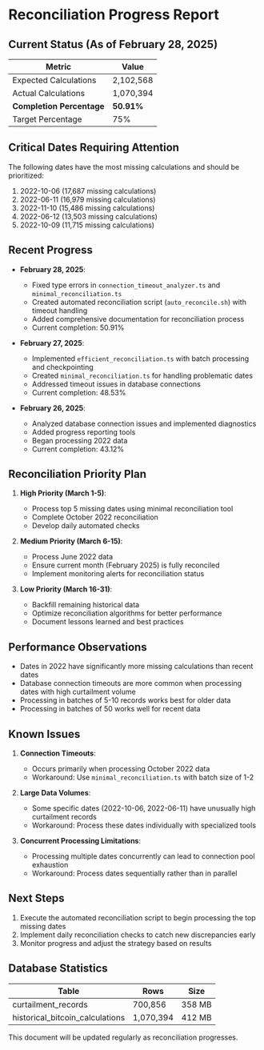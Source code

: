 # Reconciliation Progress Report

## Current Status (As of February 28, 2025)

| Metric | Value |
|--------|-------|
| Expected Calculations | 2,102,568 |
| Actual Calculations | 1,070,394 |
| **Completion Percentage** | **50.91%** |
| Target Percentage | 75% |

## Critical Dates Requiring Attention

The following dates have the most missing calculations and should be prioritized:

1. 2022-10-06 (17,687 missing calculations)
2. 2022-06-11 (16,979 missing calculations)
3. 2022-11-10 (15,486 missing calculations)
4. 2022-06-12 (13,503 missing calculations)
5. 2022-10-09 (11,715 missing calculations)

## Recent Progress

- **February 28, 2025**:
  - Fixed type errors in `connection_timeout_analyzer.ts` and `minimal_reconciliation.ts`
  - Created automated reconciliation script (`auto_reconcile.sh`) with timeout handling
  - Added comprehensive documentation for reconciliation process
  - Current completion: 50.91%

- **February 27, 2025**:
  - Implemented `efficient_reconciliation.ts` with batch processing and checkpointing
  - Created `minimal_reconciliation.ts` for handling problematic dates
  - Addressed timeout issues in database connections
  - Current completion: 48.53%

- **February 26, 2025**:
  - Analyzed database connection issues and implemented diagnostics
  - Added progress reporting tools
  - Began processing 2022 data
  - Current completion: 43.12%

## Reconciliation Priority Plan

1. **High Priority (March 1-5)**:
   - Process top 5 missing dates using minimal reconciliation tool
   - Complete October 2022 reconciliation
   - Develop daily automated checks

2. **Medium Priority (March 6-15)**:
   - Process June 2022 data
   - Ensure current month (February 2025) is fully reconciled
   - Implement monitoring alerts for reconciliation status

3. **Low Priority (March 16-31)**:
   - Backfill remaining historical data
   - Optimize reconciliation algorithms for better performance
   - Document lessons learned and best practices

## Performance Observations

- Dates in 2022 have significantly more missing calculations than recent dates
- Database connection timeouts are more common when processing dates with high curtailment volume
- Processing in batches of 5-10 records works best for older data
- Processing in batches of 50 works well for recent data

## Known Issues

1. **Connection Timeouts**:
   - Occurs primarily when processing October 2022 data
   - Workaround: Use `minimal_reconciliation.ts` with batch size of 1-2

2. **Large Data Volumes**:
   - Some specific dates (2022-10-06, 2022-06-11) have unusually high curtailment records
   - Workaround: Process these dates individually with specialized tools

3. **Concurrent Processing Limitations**:
   - Processing multiple dates concurrently can lead to connection pool exhaustion
   - Workaround: Process dates sequentially rather than in parallel

## Next Steps

1. Execute the automated reconciliation script to begin processing the top missing dates
2. Implement daily reconciliation checks to catch new discrepancies early
3. Monitor progress and adjust the strategy based on results

## Database Statistics

| Table | Rows | Size |
|-------|------|------|
| curtailment_records | 700,856 | 358 MB |
| historical_bitcoin_calculations | 1,070,394 | 412 MB |

This document will be updated regularly as reconciliation progresses.